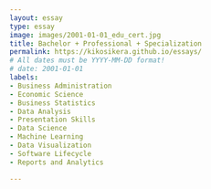 ```yaml
---
layout: essay
type: essay
image: images/2001-01-01_edu_cert.jpg
title: Bachelor + Professional + Specialization
permalink: https://kikosikera.github.io/essays/
# All dates must be YYYY-MM-DD format!
# date: 2001-01-01
labels:
- Business Administration
- Economic Science
- Business Statistics
- Data Analysis
- Presentation Skills
- Data Science
- Machine Learning
- Data Visualization
- Software Lifecycle
- Reports and Analytics

---
```

